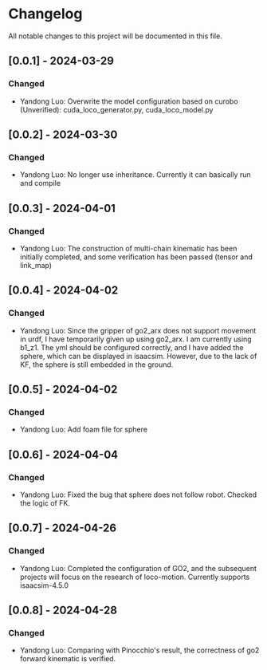 # Changelog
All notable changes to this project will be documented in this file.


## [0.0.1] - 2024-03-29
### Changed
- Yandong Luo: Overwrite the model configuration based on curobo (Unverified): cuda_loco_generator.py, cuda_loco_model.py

## [0.0.2] - 2024-03-30
### Changed
- Yandong Luo: No longer use inheritance. Currently it can basically run and compile

## [0.0.3] - 2024-04-01
### Changed
- Yandong Luo: The construction of multi-chain kinematic has been initially completed, and some verification has been passed (tensor and link_map)

## [0.0.4] - 2024-04-02
### Changed
- Yandong Luo: Since the gripper of go2_arx does not support movement in urdf, I have temporarily given up using go2_arx. I am currently using b1_z1. The yml should be configured correctly, and I have added the sphere, which can be displayed in isaacsim. However, due to the lack of KF, the sphere is still embedded in the ground.

## [0.0.5] - 2024-04-02
### Changed
- Yandong Luo: Add foam file for sphere

## [0.0.6] - 2024-04-04
### Changed
- Yandong Luo: Fixed the bug that sphere does not follow robot. Checked the logic of FK.

## [0.0.7] - 2024-04-26
### Changed
- Yandong Luo: Completed the configuration of GO2, and the subsequent projects will focus on the research of loco-motion. Currently supports isaacsim-4.5.0

## [0.0.8] - 2024-04-28
### Changed
- Yandong Luo: Comparing with Pinocchio's result, the correctness of go2 forward kinematic is verified.